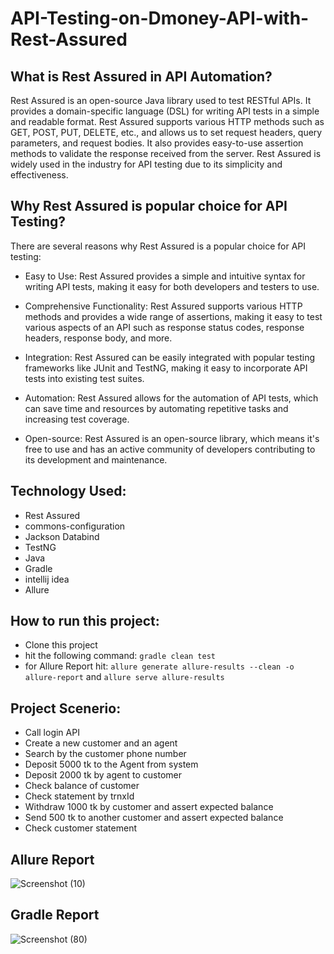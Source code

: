 # API-Testing-on-Dmoney-API-with-Rest-Assured

## What is Rest Assured in API Automation?

Rest Assured is an open-source Java library used to test RESTful APIs. It provides a domain-specific language (DSL) for writing API tests in a simple and readable format. Rest Assured supports various HTTP methods such as GET, POST, PUT, DELETE, etc., and allows us to set request headers, query parameters, and request bodies. It also provides easy-to-use assertion methods to validate the response received from the server. Rest Assured is widely used in the industry for API testing due to its simplicity and effectiveness.

## Why Rest Assured is popular choice for API Testing?

There are several reasons why Rest Assured is a popular choice for API testing:

- Easy to Use: Rest Assured provides a simple and intuitive syntax for writing API tests, making it easy for both developers and testers to use.

- Comprehensive Functionality: Rest Assured supports various HTTP methods and provides a wide range of assertions, making it easy to test various aspects of an API such as response status codes, response headers, response body, and more.

- Integration: Rest Assured can be easily integrated with popular testing frameworks like JUnit and TestNG, making it easy to incorporate API tests into existing test suites.

- Automation: Rest Assured allows for the automation of API tests, which can save time and resources by automating repetitive tasks and increasing test coverage.

- Open-source: Rest Assured is an open-source library, which means it's free to use and has an active community of developers contributing to its development and maintenance.

## Technology Used:

- Rest Assured
- commons-configuration
- Jackson Databind
- TestNG
- Java
- Gradle
- intellij idea
- Allure

## How to run this project:

- Clone this project
- hit the following command: ```gradle clean test```
- for Allure Report hit: ```allure generate allure-results --clean -o allure-report``` and ```allure serve allure-results```

## Project Scenerio: 

 - Call login API
 - Create  a new customer and an agent
 - Search by the customer phone number
 - Deposit 5000 tk to the Agent from system
 - Deposit 2000 tk by agent to customer 
 - Check balance of customer
 - Check statement by trnxId 
 - Withdraw 1000 tk by customer and assert expected balance
 - Send 500 tk to another customer and assert expected balance
 - Check customer statement
  
## Allure Report  
![Screenshot (10)](https://user-images.githubusercontent.com/29010350/205638378-936b0eed-c65f-4678-8c1b-17bb2d2ed442.png)

  
## Gradle Report
![Screenshot (80)](https://user-images.githubusercontent.com/29010350/205562180-f5e0b666-cbe7-4489-8d6b-ecab0a38de4d.png)

